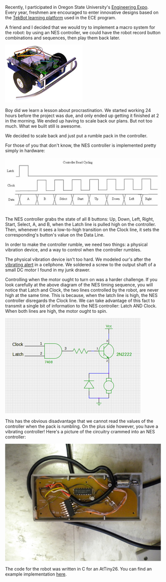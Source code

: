 Recently, I participated in Oregon State University's [Engineering
Expo](http://engr.oregonstate.edu/expo2010/index.php). Every year,
freshmen are encouraged to enter innovative designs based on the
[TekBot learning
platform](http://eecs.oregonstate.edu/education/tekbots/index.php)
used in the ECE program.

A friend and I decided that we would try to implement a macro system
for the robot: by using an NES controller, we could have the robot
record button combinations and sequences, then play them back later.

![tekkit](tekkit.jpg)

Boy did we learn a lesson about procrastination. We started working 24
hours before the project was due, and only ended up getting it
finished at 2 in the morning. We ended up having to scale back our
plans. But not too much. What we built still is awesome.

We decided to scale back and just put a rumble pack in the controller.

For those of you that don't know, the NES controller is implemented
pretty simply in hardware:

![NES Controller waveform](neswaveform.jpg)

The NES controller grabs the state of all 8 buttons: Up, Down, Left,
Right, Start, Select, A, and B, when the Latch line is pulled high on
the controller. Then, whenever it sees a low-to-high transition on the
Clock line, it sets the corresponding's button's value on the Data
Line.</p> In order to make the controller rumble, we need two things:
a physical vibration device, and a way to control when the controller
rumbles.

The physical vibration device isn't too hard. We modeled our's after
the [vibrating alert](http://en.wikipedia.org/wiki/Vibrating_alert) in
a cellphone. We soldered a screw to the output shaft of a small DC
motor I found in my junk drawer.

Controlling when the motor ought to turn on was a harder challenge. If
you look carefully at the above diagram of the NES timing sequence,
you will notice that Latch and Clock, the two lines controlled by the
robot, are never high at the same time. This is because, when the
latch line is high, the NES controller disregards the Clock line. We
can take advantage of this fact to transmit a single bit of
information to the NES controller: Latch AND Clock. When both lines
are high, the motor ought to spin.

![Schematic for NES vibrator circuit](nesschem.png)

This has the obvious disadvantage that we cannot read the values of
the controller when the pack is rumbling. On the plus side however,
you have a vibrating controller!  Here's a picture of the circuitry
crammed into an NES controller:

![Implemented Rumble Pak](DSCN0156-1024x768.jpg)

The code for the robot was written in C for an AtTiny26. You can find
an example implementation [here](nessample.c).
